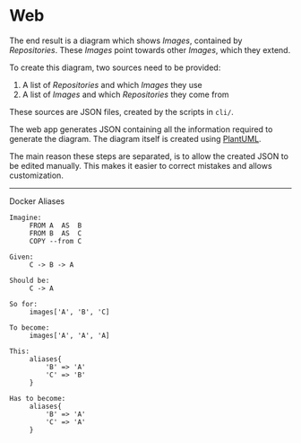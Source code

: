 # Web

The end result is a diagram which shows _Images_, contained by _Repositories_. These _Images_ point towards other _Images_, which they extend.

To create this diagram, two sources need to be provided:

1. A list of _Repositories_ and which _Images_ they use
2. A list of _Images_ and which _Repositories_ they come from

These sources are JSON files, created by the scripts in `cli/`.

The web app generates JSON containing all the information required to generate the diagram. The diagram itself is created using [PlantUML](https://plantuml.com/).

The main reason these steps are separated, is to allow the created JSON to be edited manually. This makes it easier to correct mistakes and allows customization.


 - - - - - - - - - - - - - - - - - - - - - - - - - - - - - - - - - - - -


Docker Aliases

```
Imagine:
     FROM A  AS  B
     FROM B  AS  C
     COPY --from C

Given:
     C -> B -> A

Should be:
     C -> A

So for:
     images['A', 'B', 'C]

To become:
     images['A', 'A', 'A]

This:
     aliases{
         'B' => 'A'
         'C' => 'B'
     }

Has to become:
     aliases{
         'B' => 'A'
         'C' => 'A'
     }
 ```
